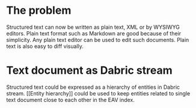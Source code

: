 # The problem
Structured text can now be written as plain text, XML or by WYSIWYG editors. Plain text format such as Markdown are good because of their simplicity. Any plain text editor can be used to edit such documents. Plain text is also easy to diff visually.

# Text document as Dabric stream
Structured text could be expressed as a hierarchy of entities in Dabric stream. [[Entity hierarchy]] could be used to keep entities related to single text document close to each other in the EAV index.